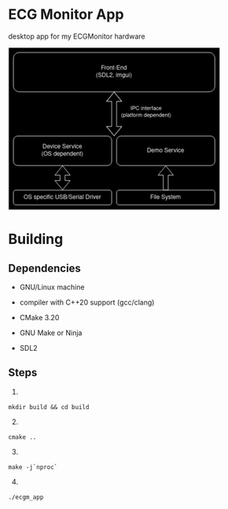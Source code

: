 # ECG Monitor App

desktop app for my ECGMonitor hardware

![Rough, layered architecture depiction of the app](media/layers.png)

# Building

## Dependencies

- GNU/Linux machine

- compiler with C++20 support (gcc/clang)

- CMake 3.20

- GNU Make or Ninja

- SDL2

## Steps

1.
```
mkdir build && cd build
```

2.
```
cmake ..
```

3.
```
make -j`nproc`
```

4.
```
./ecgm_app
```
